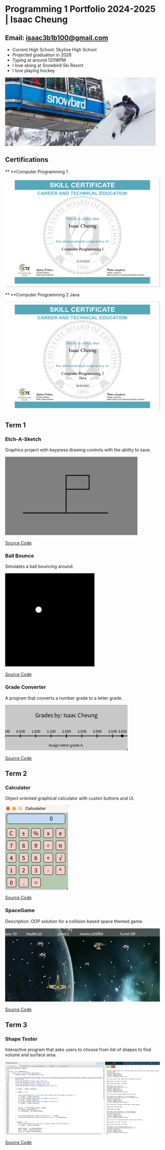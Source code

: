 # Programming 1 Portfolio 2024-2025 | Isaac Cheung 
## Email: isaac3b1b100@gmail.com

* Current High School: Skyline High School
* Projected graduation in 2028
* Typing at around 120WPM
* I love skiing at Snowbird Ski Resort
* I love playing hockey
  
 ![alt text](https://github.com/iamcheungis/programmingportfolio2024/blob/main/images/Screenshot%202024-12-16%20at%2012.17.08%20PM.png?raw=true)

## Certifications
** **Computer Programming 1

![alt text](https://github.com/iamcheungis/programmingportfolio2024/blob/main/images/Screen%20Shot%202024-12-16%20at%203.34.48%20PM.png?raw=true)

** **Computer Programming 2 Java

![alt text](https://github.com/iamcheungis/programmingportfolio2024/blob/main/images/Screen%20Shot%202025-05-21%20at%206.06.15%20PM.png?raw=true)



## Term 1
### Etch-A-Sketch
Graphics project with keypress drawing controls with the ability to save.

![Running App](https://github.com/iamcheungis/programmingportfolio2024/blob/main/images/Screenshot%202024-12-16%20at%2012.29.39%20PM.png?raw=true)

[Source Code](https://github.com/iamcheungis/programmingportfolio2024/blob/main/scr/term1/Etch_A_Sketch.pde)

### Ball Bounce
Simulates a ball bouncing around.

![Running App](https://github.com/iamcheungis/programmingportfolio2024/blob/main/images/Screenshot%202024-12-16%20at%2012.07.02%20PM.png?raw=true)

[Source Code](https://github.com/iamcheungis/programmingportfolio2024/blob/main/scr/term1/BallBounce.pde)

### Grade Converter
A program that converts a number grade to a letter grade. 

![Running App](https://github.com/iamcheungis/programmingportfolio2024/blob/main/images/Screenshot%202024-12-16%20at%2012.23.04%20PM.png?raw=true)

[Source Code](https://github.com/iamcheungis/programmingportfolio2024/blob/main/scr/term1/Grade.pde)

## Term 2
### Calculator
Object oriented graphical calculator with custon buttons and UI.

![Running App](https://github.com/iamcheungis/programmingportfolio2024/blob/main/images/Screenshot%202024-11-04%20at%2012.07.41%20PM.png?raw=true)

[Source Code](https://github.com/iamcheungis/programmingportfolio2024/tree/main/scr/term2/Calculator)

### SpaceGame
Description: OOP solution for a collision based space themed game.

![Gameplay](https://github.com/iamcheungis/programmingportfolio2024/blob/main/images/Screen%20Shot%202024-12-16%20at%205.03.17%20PM.png?raw=true)

[Source Code](https://github.com/iamcheungis/programmingportfolio2024/tree/main/scr/term2/My%20SpaceGame)


## Term 3
### Shape Tester
Interactive program that asks users to choose from list of shapes to find volume and surface area.

![Running App](https://github.com/iamcheungis/programmingportfolio2024/blob/main/images/Screenshot%202025-02-19%20at%2011.51.35%20AM.png?raw=true)

[Source Code](https://github.com/iamcheungis/programmingportfolio2024/tree/main/scr/ShapeTester.java%20(2))
